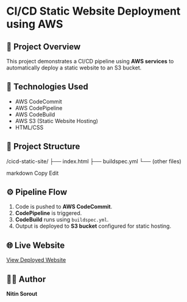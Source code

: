 # CI/CD Static Website Deployment using AWS

## 🚀 Project Overview

This project demonstrates a CI/CD pipeline using **AWS services** to automatically deploy a static website to an S3 bucket.

## 🔧 Technologies Used

- AWS CodeCommit
- AWS CodePipeline
- AWS CodeBuild
- AWS S3 (Static Website Hosting)
- HTML/CSS

## 🧱 Project Structure

/cicd-static-site/
├── index.html
├── buildspec.yml
└── (other files)

markdown
Copy
Edit

## ⚙️ Pipeline Flow

1. Code is pushed to **AWS CodeCommit**.
2. **CodePipeline** is triggered.
3. **CodeBuild** runs using `buildspec.yml`.
4. Output is deployed to **S3 bucket** configured for static hosting.

## 🌐 Live Website

[View Deployed Website](http://cicd-static-site-us-east-1.s3-website-us-east-1.amazonaws.com)

## 🙋‍♂️ Author

**Nitin Sorout**